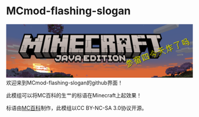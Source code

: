 # MCmod-flashing-slogan
![模组展示](https://raw.githubusercontent.com/187J3X1-114514/MCmod-flashing-slogan/Forge/logo.png)
欢迎来到MCmod-flashing-slogan的github界面！

此模组可以将MC百科的生艹的标语在Minecraft上起效果！

标语由[MC百科](https://www.mcmod.cn/)制作，此模组以CC BY-NC-SA 3.0协议开源。
